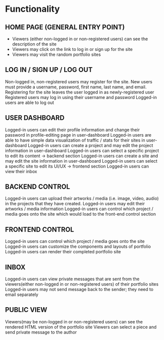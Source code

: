 # Functionality

## HOME PAGE (GENERAL ENTRY POINT)
- Viewers (either non-logged in or non-registered users) can see the description of the site
- Viewers may click on the link to log in or sign up for the site
- Viewers may visit the random portfolio sites


## LOG IN / SIGN UP / LOG OUT
Non-logged in, non-registered users may register for the site.
New users must provide a username, password, first name, last name, and email.
Registering for the site leaves the user logged in as newly-registered user
Registered users may log in using their username and password
Logged-in users are able to log out


## USER DASHBOARD
Logged-in users can edit their profile information and change their password in profile-editing page in user-dashboard
Logged-in users are able to have simple data visualization of traffic / stats for their sites in user-dashboard
Logged-in users can create a project and may edit the project information in user-dashboard
Logged-in users can select a specific project to edit its content -> backend section
Logged-in users can create a site and may edit the site information in user-dashboard
Logged-in users can select a specific site to edit its UI/UX -> frontend section
Logged-in users can view their inbox


## BACKEND CONTROL
Logged-in users can upload their artworks / media (i.e. image, video, audio) in the projects that they have created.
Logged-in users may edit their artworks / media information
Logged-in users can control which project / media goes onto the site which would load to the front-end control section


## FRONTEND CONTROL
Logged-in users can control which project / media goes onto the site
Logged-in users can customize the components and layouts of portfolio
Logged-in users can render their completed portfolio site


## INBOX
Logged-in users can view private messages that are sent from the viewers(either non-logged in or non-registered users) of their portfolio sites
Logged-in users may not send message back to the sender; they need to email separately


## PUBLIC VIEW
Viewers(may be non-logged in or non-registered users) can see the rendered HTML version of the portfolio site
Viewers can select a piece and send private message to the author
